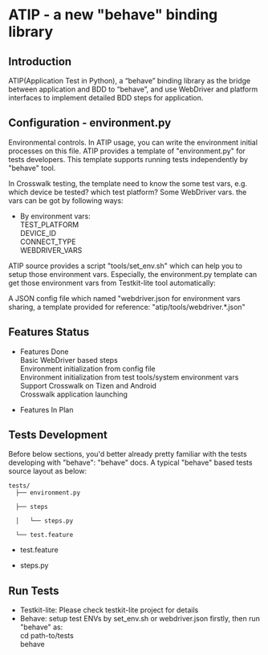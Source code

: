 ATIP - a new "behave" binding library
===============

## Introduction

ATIP(Application Test in Python), a “behave” binding library as the bridge between application and BDD to “behave”, and use WebDriver and platform interfaces to implement detailed BDD steps for application. 

## Configuration - environment.py

Environmental controls. In ATIP usage, you can write the environment initial processes on this file. ATIP provides a template of "environment.py" for tests developers. This template supports running tests independently by "behave" tool.

In Crosswalk testing, the template need to know the some test vars, e.g. which device be tested? which test platform? Some WebDriver vars. the vars can be got by following ways:

* By environment vars:  
  TEST_PLATFORM  
  DEVICE_ID  
  CONNECT_TYPE  
  WEBDRIVER_VARS  

ATIP source provides a script "tools/set_env.sh" which can help you to setup those environment vars. Especially, the environment.py template can get those environment vars from Testkit-lite tool automatically:

A JSON config file which named "webdriver.json for environment vars sharing, a template provided for reference: "atip/tools/webdriver.*.json"

## Features Status

* Features Done  
Basic WebDriver based steps  
Environment initialization from config file  
Environment initialization from test tools/system environment vars  
Support Crosswalk on Tizen and Android  
Crosswalk application launching  

* Features In Plan

## Tests Development
Before below sections, you'd better already pretty familiar with the tests developing with "behave": "behave" docs. A typical "behave" based tests source layout as below:

```
tests/
  ├── environment.py

  ├── steps

  │   └── steps.py

  └── test.feature
```

* test.feature

* steps.py

## Run Tests 

* Testkit-lite: Please check testkit-lite project for details
* Behave: setup test ENVs by set_env.sh or webdriver.json firstly, then run "behave" as:  
  cd path-to/tests  
  behave  


